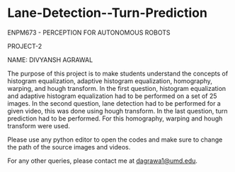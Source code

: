 # Lane-Detection--Turn-Prediction
ENPM673 - PERCEPTION FOR AUTONOMOUS ROBOTS

PROJECT-2

NAME: DIVYANSH AGRAWAL


The purpose of this project is to make students understand the concepts of histogram equalization, adaptive histogram equalization, homography, warping, and hough transform. In the first question, histogram equalization and adaptive histogram equalization had to be performed on a set of 25 images. In the second question, lane detection had to be performed for a given video, this was done using hough transform. In the last question, turn prediction had to be performed. For this homography, warping and hough transform were used. 

Please use any python editor to open the codes and make sure to change the path of the source images and videos.


For any other queries, please contact me at dagrawa1@umd.edu. 
